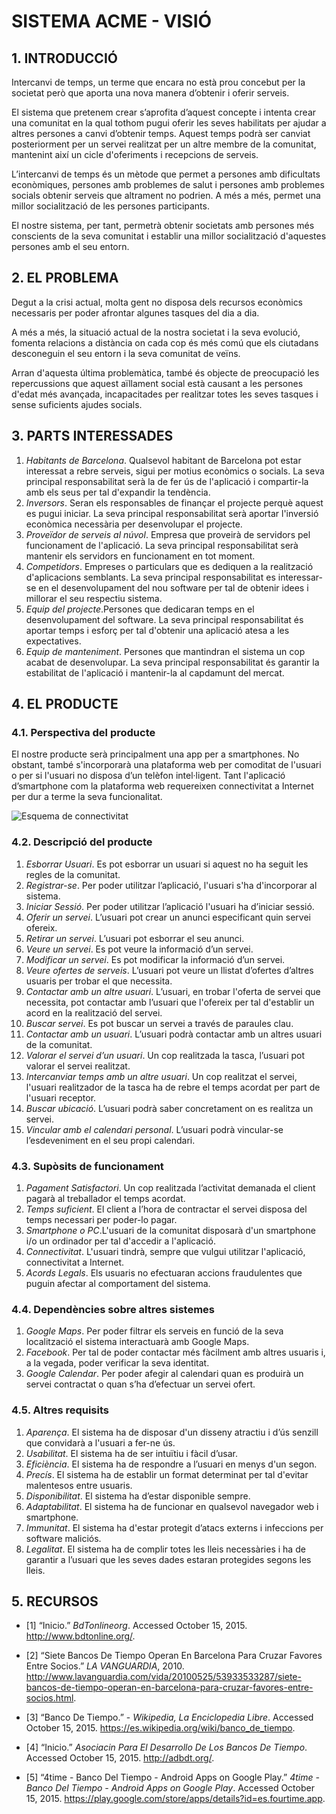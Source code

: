 # **SISTEMA ACME - VISIÓ** #

## **1. INTRODUCCIÓ** ##


Intercanvi de temps, un terme que encara no està prou concebut per la societat però que aporta una nova manera d’obtenir i oferir serveis. 

El sistema que pretenem crear s’aprofita d’aquest concepte i intenta crear una comunitat en la qual tothom pugui oferir les seves habilitats per ajudar a altres persones a canvi d’obtenir temps. Aquest temps podrà ser canviat posteriorment per un servei realitzat per un altre membre de la comunitat, mantenint així un cicle d'oferiments i recepcions de serveis.

L’intercanvi de temps és un mètode que permet a persones amb dificultats econòmiques, persones amb problemes de salut i persones amb problemes socials obtenir serveis que altrament no podrien. A més a més, permet una millor socialització de les persones participants.

El nostre sistema, per tant, permetrà obtenir societats amb persones més conscients de la seva comunitat i establir una millor socialització d'aquestes persones amb el seu entorn. 


## **2. EL PROBLEMA** ##

Degut a la crisi actual, molta gent no disposa dels recursos econòmics necessaris per poder afrontar algunes tasques del dia a dia.
 
A més a més, la situació actual de la nostra societat i la seva evolució, fomenta relacions a distància on cada cop és més comú que els ciutadans desconeguin el seu entorn i la seva comunitat de veïns.

 Arran d'aquesta última problemàtica, també és objecte de preocupació les repercussions que aquest aïllament social està causant a les persones d'edat més avançada, incapacitades per realitzar totes les seves tasques i sense suficients ajudes socials. 


## **3. PARTS INTERESSADES** ##

1. *Habitants de Barcelona*. Qualsevol habitant de Barcelona pot estar interessat a rebre serveis, sigui per motius econòmics o socials. La seva principal responsabilitat serà la de fer ús de l'aplicació i compartir-la amb els seus per tal d'expandir la tendència.
2. *Inversors*. Seran els responsables de finançar el projecte perquè aquest es pugui iniciar. La seva principal responsabilitat serà aportar l'inversió econòmica necessària per desenvolupar el projecte.
3. *Proveïdor de serveis al núvol*. Empresa que proveirà de servidors pel funcionament de l'aplicació. La seva principal responsabilitat serà mantenir els servidors en funcionament en tot moment.
4. *Competidors*. Empreses o particulars que es dediquen a la realització d'aplicacions semblants. La seva principal responsabilitat es interessar-se en el desenvolupament del nou software per tal de obtenir idees i millorar el seu respectiu sistema.
5. *Equip del projecte*.Persones que dedicaran temps en el desenvolupament del software. La seva principal responsabilitat és aportar temps i esforç per tal d'obtenir una aplicació atesa a les expectatives.
6. *Equip de manteniment*. Persones que mantindran el sistema un cop acabat de desenvolupar. La seva principal responsabilitat és garantir la estabilitat de l'aplicació i mantenir-la al capdamunt del mercat.


## **4. EL PRODUCTE** ##

### 4.1. Perspectiva del producte ###

El nostre producte serà principalment una app per a smartphones. No obstant, també s'incorporarà una plataforma web per comoditat de l'usuari o per si l'usuari no disposa d’un telèfon intel·ligent. Tant l'aplicació d’smartphone com la plataforma web requereixen connectivitat a Internet per dur a terme la seva funcionalitat.


![Esquema de connectivitat](https://bytebucket.org/AlbertSuarez/gps-up-23/raw/97148a1a27ccfb3e0d85c2fb93ae70f7a7f9e512/EsquemaDeConnectivitat.png?token=499c5cb1928375b8cab567f7a993c08ff775e0b6)

### 4.2. Descripció del producte ###

1. *Esborrar Usuari*. Es pot esborrar un usuari si aquest no ha seguit les regles de la comunitat.
2. *Registrar-se*. Per poder utilitzar l’aplicació, l'usuari s'ha d'incorporar al sistema. 
3. *Iniciar Sessió*. Per poder utilitzar l’aplicació l'usuari ha d’iniciar sessió. 
4. *Oferir un servei*. L’usuari pot crear un anunci especificant quin servei ofereix.
5. *Retirar un servei*. L’usuari pot esborrar el seu anunci.
6. *Veure un servei*. Es pot veure la informació d’un servei.
7. *Modificar un servei*. Es pot modificar la informació d’un servei.
6. *Veure ofertes de serveis*. L’usuari pot veure un llistat d’ofertes d’altres usuaris per trobar el que necessita.
8. *Contactar amb un altre usuari*. L’usuari, en trobar l'oferta de servei que necessita, pot contactar amb l’usuari que l'ofereix per tal d'establir un acord en la realització del servei.
9. *Buscar servei*. Es pot buscar un servei a través de paraules clau.
10. *Contactar amb un usuari*. L’usuari podrà contactar amb un altres usuari de la comunitat.
11. *Valorar el servei d’un usuari*. Un cop realitzada la tasca, l’usuari pot valorar el servei realitzat.
12. *Intercanviar temps amb un altre usuari*. Un cop realitzat el servei, l'usuari realitzador de la tasca ha de rebre el temps acordat per part de l'usuari receptor.
13. *Buscar ubicació*. L’usuari podrà saber concretament on es realitza un servei.
14. *Vincular amb el calendari personal*. L’usuari podrà vincular-se l’esdeveniment en el seu propi calendari.

 
### 4.3. Supòsits de funcionament ###

1. *Pagament Satisfactori*. Un cop realitzada l’activitat demanada el client pagarà al treballador el temps acordat.
2. *Temps suficient*. El client a l’hora de contractar el servei disposa del temps necessari per poder-lo pagar.
3. *Smartphone o PC*.L'usuari de la comunitat disposarà d'un smartphone i/o un ordinador per tal d'accedir a l'aplicació.
4. *Connectivitat*. L'usuari tindrà, sempre que vulgui utilitzar l'aplicació, connectivitat a Internet.
5. *Acords Legals*. Els usuaris no efectuaran accions fraudulentes que puguin afectar al comportament del sistema.
 
### 4.4. Dependències sobre altres sistemes ###

1. *Google Maps*. Per poder filtrar els serveis en funció de la seva localització el sistema interactuarà amb Google Maps.
2. *Facebook*. Per tal de poder contactar més fàcilment amb altres usuaris i, a la vegada, poder verificar la seva identitat.
1. *Google Calendar*. Per poder afegir al calendari quan es produirà un servei contractat o quan s’ha d’efectuar un servei ofert.

  
### 4.5. Altres requisits ###

1. *Aparença*. El sistema ha de disposar d'un disseny atractiu i d’ús senzill que convidarà a l'usuari a fer-ne ús.
2. *Usabilitat*. El sistema ha de ser intuïtiu i fàcil d’usar.
3. *Eficiència*. El sistema ha de respondre a l’usuari en menys d'un segon.
4. *Precís*. El sistema ha de establir un format determinat per tal d'evitar malentesos entre usuaris.
5. *Disponibilitat*. El sistema ha d’estar disponible sempre.
6. *Adaptabilitat*. El sistema ha de funcionar en qualsevol navegador web i smartphone.
7. *Immunitat*. El sistema ha d'estar protegit d’atacs externs i infeccions per software maliciós.
8. *Legalitat*. El sistema ha de complir totes les lleis necessàries i ha de garantir a l’usuari que les seves dades estaran protegides segons les lleis.

## **5. RECURSOS** ##

* [1] “Inicio.” *BdTonlineorg*. Accessed October 15, 2015. http://www.bdtonline.org/.

* [2] “Siete Bancos De Tiempo Operan En Barcelona Para Cruzar Favores Entre Socios.” *LA VANGUARDIA*, 2010. http://www.lavanguardia.com/vida/20100525/53933533287/siete-bancos-de-tiempo-operan-en-barcelona-para-cruzar-favores-entre-socios.html.

* [3] “Banco De Tiempo.” - *Wikipedia, La Enciclopedia Libre*. Accessed October 15, 2015. https://es.wikipedia.org/wiki/banco_de_tiempo.

* [4] “Inicio.” *Asociacin Para El Desarrollo De Los Bancos De Tiempo*. Accessed October 15, 2015. http://adbdt.org/.

* [5] “4time - Banco Del Tiempo - Android Apps on Google Play.” *4time - Banco Del Tiempo - Android Apps on Google Play*. Accessed October 15, 2015. https://play.google.com/store/apps/details?id=es.fourtime.app. 
